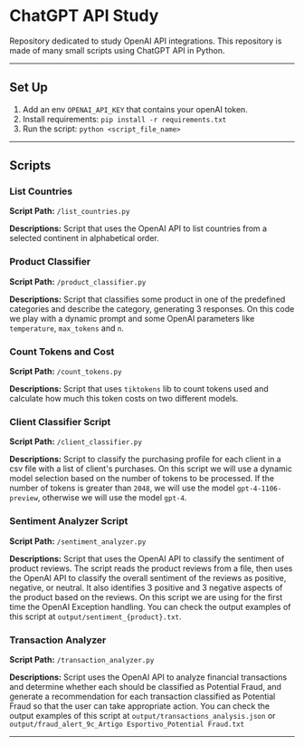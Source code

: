 # ChatGPT API Study

Repository dedicated to study OpenAI API integrations. This repository is made of many small scripts using ChatGPT API in Python.

---

## Set Up

1. Add an env `OPENAI_API_KEY` that contains your openAI token.
2. Install requirements: `pip install -r requirements.txt`
3. Run the script: `python <script_file_name>`

---

## Scripts

### List Countries

**Script Path:** `/list_countries.py`

**Descriptions:** Script that uses the OpenAI API to list countries from a selected continent in alphabetical order.

### Product Classifier

**Script Path:** `/product_classifier.py`

**Descriptions:** Script that classifies some product in one of the predefined categories and describe the category, generating 3 responses. On this code we play with a dynamic prompt and some OpenAI parameters like `temperature`, `max_tokens` and `n`. 

### Count Tokens and Cost

**Script Path:** `/count_tokens.py`

**Descriptions:** Script that uses `tiktokens` lib to count tokens used and calculate how much this token costs on two different models.

### Client Classifier Script

**Script Path:** `/client_classifier.py`

**Descriptions:** Script to classify the purchasing profile for each client in a csv file with a list of client's purchases. On this script we will use a dynamic model selection based on the number of tokens to be processed. If the number of tokens is greater than `2048`, we will use the model `gpt-4-1106-preview`, otherwise we will use the model `gpt-4`.

### Sentiment Analyzer Script 

**Script Path:** `/sentiment_analyzer.py`

**Descriptions:** Script that uses the OpenAI API to classify the sentiment of product reviews. The script reads the product reviews from a file, then uses the OpenAI API to classify the overall sentiment of the reviews as positive, negative, or neutral. It also identifies 3 positive and 3 negative aspects of the product based on the reviews. On this script we are using for the first time the OpenAI Exception handling. You can check the output examples of this script at `output/sentiment_{product}.txt`.

### Transaction Analyzer

**Script Path:** `/transaction_analyzer.py`

**Descriptions:** Script uses the OpenAI API to analyze financial transactions and determine whether each should be classified as Potential Fraud, and generate a recommendation for each transaction classified as Potential Fraud so that the user can take appropriate action. You can check the output examples of this script at `output/transactions_analysis.json` or `output/fraud_alert_9c_Artigo Esportivo_Potential Fraud.txt`

---
